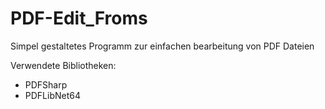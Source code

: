 # PDF-Edit_Froms
Simpel gestaltetes Programm zur einfachen bearbeitung von PDF Dateien

Verwendete Bibliotheken:
  - PDFSharp
  - PDFLibNet64
